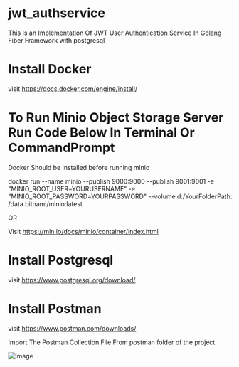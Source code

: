 # jwt_authservice
This Is an Implementation Of JWT User Authentication Service In Golang Fiber Framework with postgresql
# Install Docker 
visit https://docs.docker.com/engine/install/
# To Run Minio Object Storage Server Run Code Below In Terminal Or CommandPrompt
Docker Should be installed before running minio 

docker run --name minio  --publish 9000:9000  --publish 9001:9001  -e "MINIO_ROOT_USER=YOURUSERNAME" -e "MINIO_ROOT_PASSWORD=YOURPASSWORD" --volume d:/YourFolderPath: /data bitnami/minio:latest

OR 

Visit https://min.io/docs/minio/container/index.html

# Install Postgresql 

visit https://www.postgresql.org/download/

# Install Postman

visit https://www.postman.com/downloads/

Import The Postman Collection File From postman folder of the project 

![image](https://github.com/user-attachments/assets/8aed890f-a4c9-4db2-bba3-e41e76402a46)

